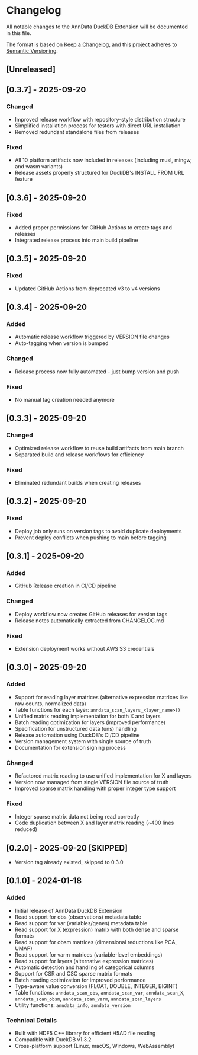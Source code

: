 # Changelog

All notable changes to the AnnData DuckDB Extension will be documented in this file.

The format is based on [Keep a Changelog](https://keepachangelog.com/en/1.0.0/),
and this project adheres to [Semantic Versioning](https://semver.org/spec/v2.0.0.html).

## [Unreleased]

## [0.3.7] - 2025-09-20

### Changed
- Improved release workflow with repository-style distribution structure
- Simplified installation process for testers with direct URL installation
- Removed redundant standalone files from releases

### Fixed
- All 10 platform artifacts now included in releases (including musl, mingw, and wasm variants)
- Release assets properly structured for DuckDB's INSTALL FROM URL feature

## [0.3.6] - 2025-09-20

### Fixed
- Added proper permissions for GitHub Actions to create tags and releases
- Integrated release process into main build pipeline

## [0.3.5] - 2025-09-20

### Fixed
- Updated GitHub Actions from deprecated v3 to v4 versions

## [0.3.4] - 2025-09-20

### Added
- Automatic release workflow triggered by VERSION file changes
- Auto-tagging when version is bumped

### Changed
- Release process now fully automated - just bump version and push

### Fixed
- No manual tag creation needed anymore

## [0.3.3] - 2025-09-20

### Changed
- Optimized release workflow to reuse build artifacts from main branch
- Separated build and release workflows for efficiency

### Fixed
- Eliminated redundant builds when creating releases

## [0.3.2] - 2025-09-20

### Fixed
- Deploy job only runs on version tags to avoid duplicate deployments
- Prevent deploy conflicts when pushing to main before tagging

## [0.3.1] - 2025-09-20

### Added
- GitHub Release creation in CI/CD pipeline

### Changed
- Deploy workflow now creates GitHub releases for version tags
- Release notes automatically extracted from CHANGELOG.md

### Fixed
- Extension deployment works without AWS S3 credentials

## [0.3.0] - 2025-09-20

### Added
- Support for reading layer matrices (alternative expression matrices like raw counts, normalized data)
- Table functions for each layer: `anndata_scan_layers_<layer_name>()`
- Unified matrix reading implementation for both X and layers
- Batch reading optimization for layers (improved performance)
- Specification for unstructured data (uns) handling
- Release automation using DuckDB's CI/CD pipeline
- Version management system with single source of truth
- Documentation for extension signing process

### Changed
- Refactored matrix reading to use unified implementation for X and layers
- Version now managed from single VERSION file source of truth
- Improved sparse matrix handling with proper integer type support

### Fixed
- Integer sparse matrix data not being read correctly
- Code duplication between X and layer matrix reading (~400 lines reduced)

## [0.2.0] - 2025-09-20 [SKIPPED]
- Version tag already existed, skipped to 0.3.0

## [0.1.0] - 2024-01-18

### Added
- Initial release of AnnData DuckDB Extension
- Read support for obs (observations) metadata table
- Read support for var (variables/genes) metadata table  
- Read support for X (expression) matrix with both dense and sparse formats
- Read support for obsm matrices (dimensional reductions like PCA, UMAP)
- Read support for varm matrices (variable-level embeddings)
- Read support for layers (alternative expression matrices)
- Automatic detection and handling of categorical columns
- Support for CSR and CSC sparse matrix formats
- Batch reading optimization for improved performance
- Type-aware value conversion (FLOAT, DOUBLE, INTEGER, BIGINT)
- Table functions: `anndata_scan_obs`, `anndata_scan_var`, `anndata_scan_X`, `anndata_scan_obsm`, `anndata_scan_varm`, `anndata_scan_layers`
- Utility functions: `anndata_info`, `anndata_version`

### Technical Details
- Built with HDF5 C++ library for efficient H5AD file reading
- Compatible with DuckDB v1.3.2
- Cross-platform support (Linux, macOS, Windows, WebAssembly)